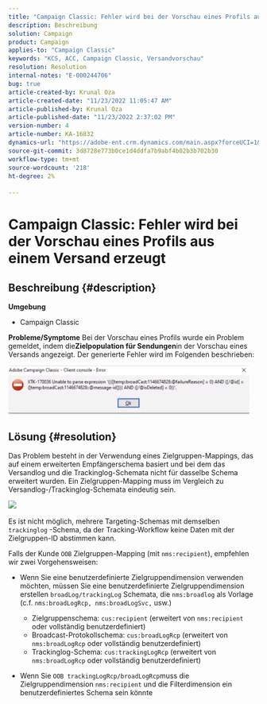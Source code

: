 ```yaml
---
title: "Campaign Classic: Fehler wird bei der Vorschau eines Profils aus einem Versand erzeugt."
description: Beschreibung
solution: Campaign
product: Campaign
applies-to: "Campaign Classic"
keywords: "KCS, ACC, Campaign Classic, Versandvorschau"
resolution: Resolution
internal-notes: "E-000244706"
bug: true
article-created-by: Krunal Oza
article-created-date: "11/23/2022 11:05:47 AM"
article-published-by: Krunal Oza
article-published-date: "11/23/2022 2:37:02 PM"
version-number: 4
article-number: KA-16832
dynamics-url: "https://adobe-ent.crm.dynamics.com/main.aspx?forceUCI=1&pagetype=entityrecord&etn=knowledgearticle&id=3a2676c6-1e6b-ed11-9561-6045bd006c82"
source-git-commit: 3d8728e773b0ce1d4ddfa7b9abf4b02b3b702b30
workflow-type: tm+mt
source-wordcount: '218'
ht-degree: 2%

---
```


# Campaign Classic: Fehler wird bei der Vorschau eines Profils aus einem Versand erzeugt

## Beschreibung {#description}

<b>Umgebung</b>
- Campaign Classic



<b>Probleme/Symptome</b>
Bei der Vorschau eines Profils wurde ein Problem gemeldet, indem die<b>Zielpopulation für Sendungen</b>in der Vorschau eines Versands angezeigt. Der generierte Fehler wird im Folgenden beschrieben:

![](assets/___3b2676c6-1e6b-ed11-9561-6045bd006c82___.jpeg)




## Lösung {#resolution}


Das Problem besteht in der Verwendung eines Zielgruppen-Mappings, das auf einem erweiterten Empfängerschema basiert und bei dem das Versandlog und die Trackinglog-Schemata nicht für dasselbe Schema erweitert wurden. Ein Zielgruppen-Mapping muss im Vergleich zu Versandlog-/Trackinglog-Schemata eindeutig sein.

![](assets/3ec555a6-30d1-ec11-a7b5-0022480a8d10.png)

Es ist nicht möglich, mehrere Targeting-Schemas mit demselben `trackinglog` -Schema, da der Tracking-Workflow keine Daten mit der Zielgruppen-ID abstimmen kann.

Falls der Kunde `OOB` Zielgruppen-Mapping (mit `nms:recipient`), empfehlen wir zwei Vorgehensweisen:

- Wenn Sie eine benutzerdefinierte Zielgruppendimension verwenden möchten, müssen Sie eine benutzerdefinierte Zielgruppendimension erstellen `broadLog/trackingLog` Schemata, die `nms:broadlog` als Vorlage (c.f. `nms:broadLogRcp, nms:broadLogSvc,` usw.)

   - Zielgruppenschema: `cus:recipient` (erweitert von `nms:recipient` oder vollständig benutzerdefiniert)
   - Broadcast-Protokollschema: `cus:broadLogRcp` (erweitert von `nms:broadLogRcp` oder vollständig benutzerdefiniert)
   - Trackinglog-Schema: `cus:trackingLogRcp` (erweitert von `nms:broadLogRcp` oder vollständig benutzerdefiniert)
- Wenn Sie `OOB trackingLogRcp/broadLogRcp`muss die Zielgruppendimension `nms:recipient` und die Filterdimension ein benutzerdefiniertes Schema sein könnte



